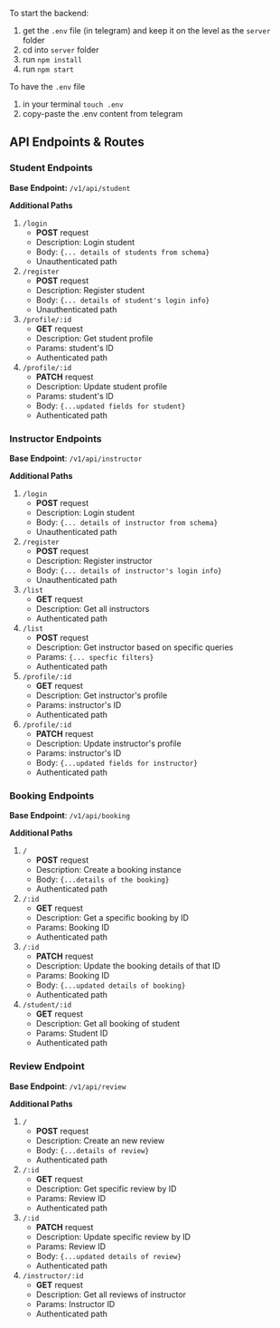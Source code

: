 To start the backend: 

1. get the `.env` file (in telegram) and keep it on the level as the `server` folder
2. cd into `server` folder
3. run `npm install`
4. run `npm start`


To have the `.env` file
1. in your terminal `touch .env`
2. copy-paste the .env content from telegram



## API Endpoints & Routes


### Student Endpoints

**Base Endpoint:** `/v1/api/student`

**Additional Paths**
1. `/login` 
	- **POST** request
	- Description: Login student
	- Body: `{... details of students from schema}`
	- Unauthenticated path
2. `/register`
	- **POST** request
	- Description: Register student
	- Body: `{... details of student's login info}`
	- Unauthenticated path
3. `/profile/:id`
	- **GET** request 
	- Description: Get student profile
	- Params: student's ID
	- Authenticated path
4. `/profile/:id`
	- **PATCH** request
	- Description: Update student profile
	- Params: student's ID
	- Body: `{...updated fields for student}`
	- Authenticated path


### Instructor Endpoints

**Base Endpoint**: `/v1/api/instructor`

**Additional Paths**
1. `/login` 
	- **POST** request
	- Description: Login student
	- Body: `{... details of instructor from schema}`
	- Unauthenticated path
2. `/register`
	- **POST** request
	- Description: Register instructor
	- Body: `{... details of instructor's login info}`
	- Unauthenticated path
3.  `/list`
	- **GET** request
	- Description: Get all instructors
	- Authenticated path
4. `/list`
	- **POST** request
	- Description: Get instructor based on specific queries
	- Params: `{... specfic filters}`
	- Authenticated path
5. `/profile/:id`
	- **GET** request
	- Description: Get instructor's profile
	- Params: instructor's ID
	- Authenticated path
6.  `/profile/:id`
	 - **PATCH** request
	 - Description: Update instructor's profile
	 - Params:  instructor's ID
	 - Body: `{...updated fields for instructor}`
	 - Authenticated path


### Booking Endpoints

**Base Endpoint**: `/v1/api/booking`

**Additional Paths**
1.  `/`
	- **POST** request
	- Description: Create a booking instance
	- Body: `{...details of the booking}`
	- Authenticated path
2.  `/:id`
	- **GET** request
	- Description: Get a specific booking by ID
	- Params: Booking ID
	- Authenticated path
3. `/:id`
	- **PATCH** request
	- Description: Update the booking details of that ID
	- Params: Booking ID
	- Body: `{...updated details of booking}`
	- Authenticated path
4. `/student/:id`
	- **GET** request
	- Description: Get all booking of student
	- Params: Student ID
	- Authenticated path


### Review Endpoint

**Base Endpoint**: `/v1/api/review`

**Additional Paths**
1. `/`
	- **POST** request
	- Description:  Create an new review
	- Body: `{...details of review}`
	- Authenticated path
2. `/:id`
	- **GET** request
	- Description: Get specific review by ID
	- Params: Review ID
	- Authenticated path
3. `/:id`
	- **PATCH** request
	- Description: Update specific review by ID
	- Params: Review ID
	- Body: `{...updated details of review}`
	- Authenticated path
4. `/instructor/:id`
	- **GET** request
	- Description: Get all reviews of instructor
	- Params: Instructor ID
	- Authenticated path